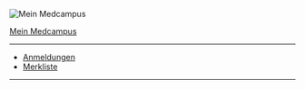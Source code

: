 ![Mein Medcampus](https://www.mein-medcampus.de/static/logo-medcampus-white.svg)

[Mein Medcampus](/)

---

- [Anmeldungen](/fortbildung)
- [Merkliste](/meine-artikel)

---
